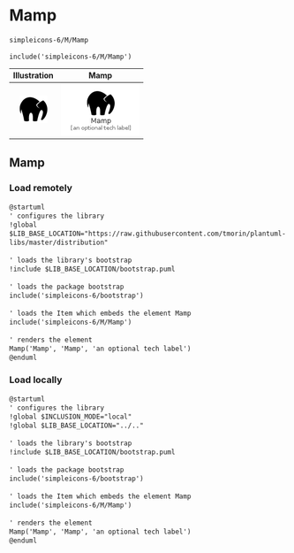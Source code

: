 # Mamp


```text
simpleicons-6/M/Mamp
```

```text
include('simpleicons-6/M/Mamp')
```



| Illustration | Mamp |
| :---: | :---: |
| ![illustration for Illustration](../../simpleicons-6/M/Mamp.png) | ![illustration for Mamp](../../simpleicons-6/M/Mamp.Local.png) |




## Mamp

### Load remotely
```plantuml
@startuml
' configures the library
!global $LIB_BASE_LOCATION="https://raw.githubusercontent.com/tmorin/plantuml-libs/master/distribution"

' loads the library's bootstrap
!include $LIB_BASE_LOCATION/bootstrap.puml

' loads the package bootstrap
include('simpleicons-6/bootstrap')

' loads the Item which embeds the element Mamp
include('simpleicons-6/M/Mamp')

' renders the element
Mamp('Mamp', 'Mamp', 'an optional tech label')
@enduml
```

### Load locally
```plantuml
@startuml
' configures the library
!global $INCLUSION_MODE="local"
!global $LIB_BASE_LOCATION="../.."

' loads the library's bootstrap
!include $LIB_BASE_LOCATION/bootstrap.puml

' loads the package bootstrap
include('simpleicons-6/bootstrap')

' loads the Item which embeds the element Mamp
include('simpleicons-6/M/Mamp')

' renders the element
Mamp('Mamp', 'Mamp', 'an optional tech label')
@enduml
```

